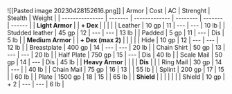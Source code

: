 ![[Pasted image 20230428152616.png]]
| Armor           | Cost    | AC            | Strenght | Stealth | Weight |
| --------------- | ------- | ------------- | -------- | ------- | ------ |
| **Light Armor**     |         | **+ Dex**         |          |         |        |
| Leather         | 10 gp   | 11            | ---      | ---     | 10 lb  |
| Studded leather | 45 gp   | 12            | ---      | ---     | 13 lb  |
| Padded          | 5 gp    | 11            | ---      | Dis     | 5 lb   |
| **Medium Armor**    |         | **+ Dex (max 2)** |          |         |        |
| Hide            | 10 gp   | 12            | ---      | ---     | 12 lb  |
| Breastplate     | 400 gp  | 14            | ---      | ---     | 20 lb  |
| Chain Shirt     | 50 gp   | 13            | ---      | ---     | 20 lb  |
| Half Plate      | 750 gp  | 15            | ---      | Dis     | 40 lb  |
| Scale Mail      | 50 gp   | 14            | ---      | Dis     | 45 lb  |
| **Heavy Armor**     |         |               |          | **Dis**     |        |
| Ring Mail       | 30 gp   | 14            | ---      |         | 40 lb  |
| Chain Mail      | 75 gp   | 16            | 13       |         | 55 lb  |
| Splint          | 200 gp  | 17            | 15       |         | 60 lb  |
| Plate           | 1500 gp | 18            | 15       |         | 65 lb  |
| **Shield**          |         |               |          |         |        |
| Shield          | 10 gp   | + 2           | ---      | ---     | 6 lb   |

